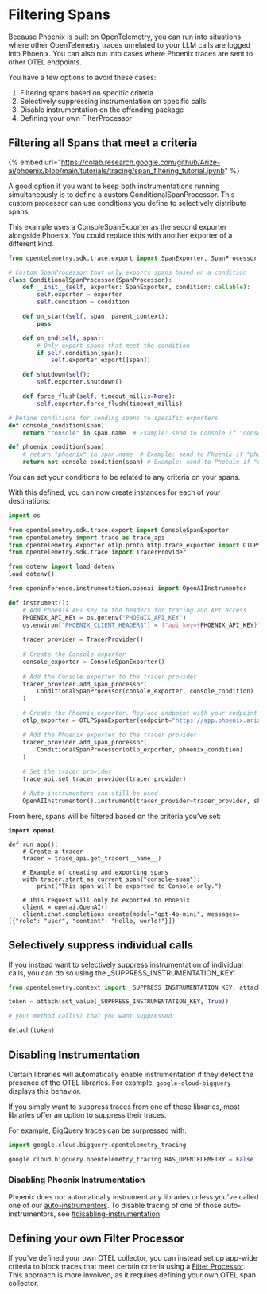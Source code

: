 # Filtering Spans

Because Phoenix is built on OpenTelemetry, you can run into situations where other OpenTelemetry traces unrelated to your LLM calls are logged into Phoenix. You can also run into cases where Phoenix traces are sent to other OTEL endpoints.

You have a few options to avoid these cases:

1. Filtering spans based on specific criteria
2. Selectively suppressing instrumentation on specific calls
3. Disable instrumentation on the offending package
4. Defining your own FilterProcessor

## Filtering all Spans that meet a criteria

{% embed url="https://colab.research.google.com/github/Arize-ai/phoenix/blob/main/tutorials/tracing/span_filtering_tutorial.ipynb" %}

A good option if you want to keep both instrumentations running simultaneously is to define a custom ConditionalSpanProcessor. This custom processor can use conditions you define to selectively distribute spans.

This example uses a ConsoleSpanExporter as the second exporter alongside Phoenix. You could replace this with another exporter of a different kind.

```python
from opentelemetry.sdk.trace.export import SpanExporter, SpanProcessor

# Custom SpanProcessor that only exports spans based on a condition
class ConditionalSpanProcessor(SpanProcessor):
    def __init__(self, exporter: SpanExporter, condition: callable):
        self.exporter = exporter
        self.condition = condition

    def on_start(self, span, parent_context):
        pass

    def on_end(self, span):
        # Only export spans that meet the condition
        if self.condition(span):
            self.exporter.export([span])

    def shutdown(self):
        self.exporter.shutdown()

    def force_flush(self, timeout_millis=None):
        self.exporter.force_flush(timeout_millis)

# Define conditions for sending spans to specific exporters
def console_condition(span):
    return "console" in span.name  # Example: send to Console if "console" is in the span name

def phoenix_condition(span):
    # return "phoenix" in span.name  # Example: send to Phoenix if "phoenix" is in the span name
    return not console_condition(span) # Example: send to Phoenix if "console" is not in the span name
```

You can set your conditions to be related to any criteria on your spans.

With this defined, you can now create instances for each of your destinations:

```python
import os
    
from opentelemetry.sdk.trace.export import ConsoleSpanExporter
from opentelemetry import trace as trace_api
from opentelemetry.exporter.otlp.proto.http.trace_exporter import OTLPSpanExporter
from opentelemetry.sdk.trace import TracerProvider

from dotenv import load_dotenv
load_dotenv()

from openinference.instrumentation.openai import OpenAIInstrumentor

def instrument():
    # Add Phoenix API Key to the headers for tracing and API access
    PHOENIX_API_KEY = os.getenv("PHOENIX_API_KEY")
    os.environ["PHOENIX_CLIENT_HEADERS"] = f"api_key={PHOENIX_API_KEY}"
    
    tracer_provider = TracerProvider()
    
    # Create the Console exporter
    console_exporter = ConsoleSpanExporter()
    
    # Add the Console exporter to the tracer provider
    tracer_provider.add_span_processor(
        ConditionalSpanProcessor(console_exporter, console_condition)
    )

    # Create the Phoenix exporter. Replace endpoint with your endpoint if self-hosting
    otlp_exporter = OTLPSpanExporter(endpoint="https://app.phoenix.arize.com/v1/traces")

    # Add the Phoenix exporter to the tracer provider
    tracer_provider.add_span_processor(
        ConditionalSpanProcessor(otlp_exporter, phoenix_condition)
    )
    
    # Set the tracer provider
    trace_api.set_tracer_provider(tracer_provider)

    # Auto-instrumentors can still be used
    OpenAIInstrumentor().instrument(tracer_provider=tracer_provider, skip_dep_check=True)
```

From here, spans will be filtered based on the criteria you've set:

<pre class="language-python"><code class="lang-python"><strong>import openai
</strong>
def run_app():
    # Create a tracer
    tracer = trace_api.get_tracer(__name__)
    
    # Example of creating and exporting spans
    with tracer.start_as_current_span("console-span"):
        print("This span will be exported to Console only.")

    # This request will only be exported to Phoenix
    client = openai.OpenAI()
    client.chat.completions.create(model="gpt-4o-mini", messages=[{"role": "user", "content": "Hello, world!"}])
</code></pre>

## Selectively suppress individual calls

If you instead want to selectively suppress instrumentation of individual calls, you can do so using the \_SUPPRESS\_INSTRUMENTATION\_KEY:

```python
from opentelemetry.context import _SUPPRESS_INSTRUMENTATION_KEY, attach, detach, set_value
```

```python
token = attach(set_value(_SUPPRESS_INSTRUMENTATION_KEY, True))

# your method call(s) that you want suppressed

detach(token)
```

## Disabling Instrumentation

Certain libraries will automatically enable instrumentation if they detect the presence of the OTEL libraries. For example, `google-cloud-bigquery` displays this behavior.

If you simply want to suppress traces from one of these libraries, most libraries offer an option to suppress their traces.

For example, BigQuery traces can be surpressed with:

```python
import google.cloud.bigquery.opentelemetry_tracing

google.cloud.bigquery.opentelemetry_tracing.HAS_OPENTELEMETRY = False
```

### Disabling Phoenix Instrumentation

Phoenix does not automatically instrument any libraries unless you've called one of our [auto-instrumentors](../instrumentation/). To disable tracing of one of those auto-instrumentors, see [#disabling-instrumentation](filtering-spans.md#disabling-instrumentation "mention")

## Defining your own Filter Processor

If you've defined your own OTEL collector, you can instead set up app-wide criteria to block traces that meet certain criteria using a [Filter Processor](https://github.com/open-telemetry/opentelemetry-collector-contrib/blob/main/processor/filterprocessor/README.md). This approach is more involved, as it requires defining your own OTEL span collector.
